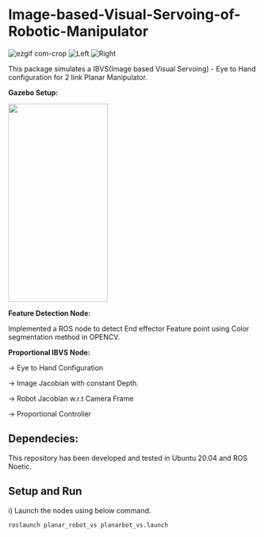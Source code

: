 # Image-based-Visual-Servoing-of-Robotic-Manipulator
![ezgif com-crop](https://user-images.githubusercontent.com/93411202/218357364-1d6df1db-f7ac-4b96-8ff1-27d1ec651178.gif)
![Left](https://user-images.githubusercontent.com/93411202/218358204-ab195c04-c035-4760-9ff1-603e3e6b7f0c.gif)
![Right](https://user-images.githubusercontent.com/93411202/218358218-2c0ea29a-a5be-4567-811d-b00b7dc70fac.gif)


This package simulates a IBVS(Image based Visual Servoing) - Eye to Hand configuration for 2 link Planar Manipulator.

**Gazebo Setup:** 

<img src="https://user-images.githubusercontent.com/93411202/218359163-888c8f50-0e26-4a34-9983-274b72bae842.png" width="200" height="400" />




**Feature Detection Node:** 

Implemented a ROS node to detect End effector Feature point using Color segmentation method in OPENCV.

**Proportional IBVS Node:**

-> Eye to Hand Configuration

-> Image Jacobian with constant Depth.

-> Robot Jacobian w.r.t Camera Frame

-> Proportional Controller

## Dependecies:
This repository has been developed and tested in Ubuntu 20.04 and ROS Noetic.

## Setup and Run

i) Launch the nodes using below command.

  `roslaunch planar_robot_vs planarbot_vs.launch`
